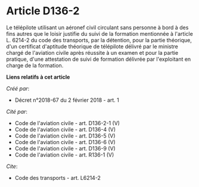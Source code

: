 # Article D136-2

Le télépilote utilisant un aéronef civil circulant sans personne à bord à des fins autres que le loisir justifie du suivi de
la formation mentionnée à l'article L. 6214-2 du code des transports, par la détention, pour la partie théorique, d'un
certificat d'aptitude théorique de télépilote délivré par le ministre chargé de l'aviation civile après réussite à un examen
et pour la partie pratique, d'une attestation de suivi de formation délivrée par l'exploitant en charge de la formation.

**Liens relatifs à cet article**

_Créé par_:

  - Décret n°2018-67 du 2 février 2018 - art. 1

_Cité par_:

  - Code de l'aviation civile - art. D136-2-1 (V)
  - Code de l'aviation civile - art. D136-4 (V)
  - Code de l'aviation civile - art. D136-5 (V)
  - Code de l'aviation civile - art. D136-6 (V)
  - Code de l'aviation civile - art. D136-9 (V)
  - Code de l'aviation civile - art. R136-1 (V)

_Cite_:

  - Code des transports - art. L6214-2
